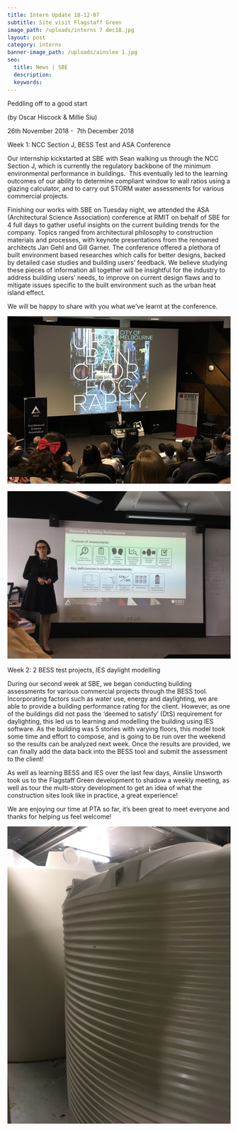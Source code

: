 ```yaml
---
title: Intern Update 18-12-07
subtitle: Site visit Flagstaff Green
image_path: /uploads/interns 7 dec18.jpg
layout: post
category: interns
banner-image_path: /uploads/ainslee 1.jpg
seo:
  title: News | SBE
  description:
  keywords:
---
```


Peddling off to a good start 

(by Oscar Hiscock & Millie Siu)

26th November 2018 -  7th December 2018

Week 1: NCC Section J, BESS Test and ASA Conference

Our internship kickstarted at SBE with Sean walking us through the NCC Section J, which is currently the regulatory backbone of the minimum environmental performance in buildings.  This eventually led to the learning outcomes of our ability to determine compliant window to wall ratios using a glazing calculator, and to carry out STORM water assessments for various commercial projects.

Finishing our works with SBE on Tuesday night, we attended the ASA (Architectural Science Association) conference at RMIT on behalf of SBE for 4 full days to gather useful insights on the current building trends for the company. Topics ranged from architectural philosophy to construction materials and processes, with keynote presentations from the renowned architects Jan Gehl and Gill Garner. The conference offered a plethora of built environment based researches which calls for better designs, backed by detailed case studies and building users’ feedback. We believe studying these pieces of information all together will be insightful for the industry to address building users’ needs, to improve on current design flaws and to mitigate issues specific to the built environment such as the urban heat island effect.

We will be happy to share with you what we’ve learnt at the conference.

![](/uploads/jahn-1.jpg)

![](/uploads/gill-1.jpg)

Week 2: 2 BESS test projects, IES daylight modelling

During our second week at SBE, we began conducting building assessments for various commercial projects through the BESS tool. Incorporating factors such as water use, energy and daylighting, we are able to provide a building performance rating for the client. However, as one of the buildings did not pass the ‘deemed to satisfy’ (DtS) requirement for daylighting, this led us to learning and modelling the building using IES software. As the building was 5 stories with varying floors, this model took some time and effort to compose, and is going to be run over the weekend so the results can be analyzed next week. Once the results are provided, we can finally add the data back into the BESS tool and submit the assessment to the client!

As well as learning BESS and IES over the last few days, Ainslie Unsworth took us to the Flagstaff Green development to shadow a weekly meeting, as well as tour the multi-story development to get an idea of what the construction sites look like in practice, a great experience!

We are enjoying our time at PTA so far, it’s been great to meet everyone and thanks for helping us feel welcome!

![](/uploads/w-tanks-1-1.jpg)